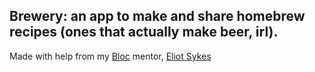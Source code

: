 ## Brewery: an app to make and share homebrew recipes (ones that actually make beer, irl).

Made with help from my [Bloc](http://bloc.io) mentor, [Eliot Sykes](https://github.com/eliotsykes)
